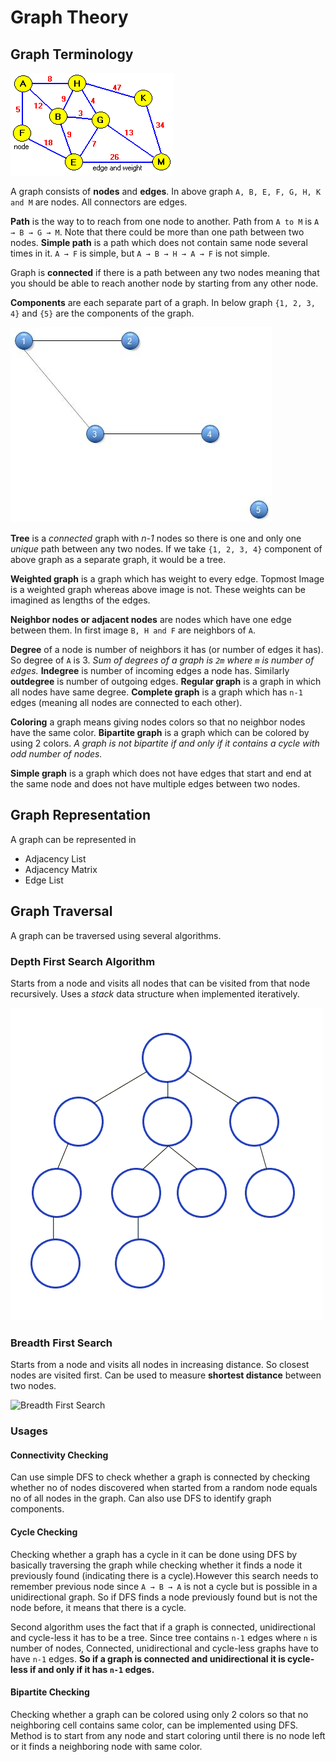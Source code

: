 # Graph Theory

## Graph Terminology

![Graph Theory Terminology](README/terminology-1.gif)

A graph consists of **nodes** and **edges**. In above graph `A, B, E, F, G, H, K and M` are nodes. All connectors are edges.

 **Path** is the way to to reach from one node to another. Path from `A to M` is `A → B → G → M`. Note that there could be more than one path between two nodes. **Simple path** is a path which does not contain same node several times in it. `A → F` is simple, but `A → B → H → A → F` is not simple.

Graph is **connected** if there is a path between any two nodes meaning that you should be able to reach another node by starting from any other node.

**Components** are each separate part of a graph. In below graph `{1, 2, 3, 4}` and `{5}` are the components of the graph.

![Disconnected Graph](README/terminology-2.jpg)

**Tree** is a *connected* graph with *n-1* nodes so there is one and only one *unique* path between any two nodes. If we take `{1, 2, 3, 4}` component of above graph as a separate graph, it would be a tree.

**Weighted graph** is a graph which has weight to every edge. Topmost Image is a weighted graph whereas above image is not. These weights can be imagined as lengths of the edges.

**Neighbor nodes or adjacent nodes** are nodes which have one edge between them. In first image `B, H and F` are neighbors of `A`.

**Degree** of a node is number of neighbors it has (or number of edges it has). So degree of `A` is 3. *Sum of degrees of a graph is `2m` where `m` is number of edges.* **Indegree** is number of incoming edges a node has. Similarly **outdegree** is number of outgoing edges. **Regular graph** is a graph in which all nodes have same degree. **Complete graph** is a graph which has `n-1` edges (meaning all nodes are connected to each other).

**Coloring** a graph means giving nodes colors so that no neighbor nodes have the same color. **Bipartite graph** is a graph which can be colored by using 2 colors. *A graph is not bipartite if and only if it contains a cycle with odd number of nodes.*

**Simple graph** is a graph which does not have edges that start and end at the same node and does not have multiple edges between two nodes.

## Graph Representation

A graph can be represented in

- Adjacency List
- Adjacency Matrix
- Edge List

## Graph Traversal

A graph can be traversed using several algorithms.

### Depth First Search Algorithm

Starts from a node and visits all nodes that can be visited from that node recursively. Uses a *stack* data structure when implemented iteratively.

![Depth First Search](README/traversal-1.gif)

### Breadth First Search

Starts from a node and visits all nodes in increasing distance. So closest nodes are visited first. Can be used to measure **shortest distance** between two nodes.

![Breadth First Search](F:\Projects\Python\algorithms\graph-theory\README\traversal-2.gif)

### Usages

#### Connectivity Checking

Can use simple DFS to check whether a graph is connected by checking whether no of nodes discovered when started from a random node equals no of all nodes in the graph. Can also use DFS to identify graph components.

#### Cycle Checking

Checking whether a graph has a cycle in it can be done using DFS by basically traversing the graph while checking whether it finds a node it previously found (indicating there is a cycle).However this search needs to remember previous node since `A → B → A` is not a cycle but is possible in a unidirectional graph. So if DFS finds a node previously found but is not the node before, it means that there is a cycle.

Second algorithm uses the fact that if a graph is connected, unidirectional and cycle-less it has to be a tree. Since tree contains `n-1` edges where `n` is number of nodes, Connected, unidirectional and cycle-less graphs have to have `n-1` edges. **So if a graph is connected and unidirectional it is cycle-less if and only if it has `n-1` edges.**

#### Bipartite Checking

Checking whether a graph can be colored using only 2 colors so that no neighboring cell contains same color, can be implemented using DFS. Method is to start from any node and start coloring until there is no node left or it finds a neighboring node with same color.